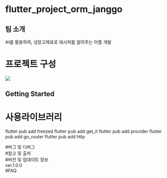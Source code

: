 # flutter_project_orm_janggo<br>
## 팀 소개<br>
AI를 활용하여, 냉장고재료로 레시피를 알려주는 어플 개발

# 프로젝트 구성<br>
![](https://velog.velcdn.com/images/hee462/post/a374a11b-3511-47b1-97ca-f65a35b54693/image.png)

## Getting Started<br>
# 사용라이브러리<br>
flutter pub add freezed
flutter pub add get_it
flutter pub add provider
flutter pub add go_router
flutter pub add http

#버그 및 디버그<br>
#참고 및 출처<br>
#버전 및 업데이트 정보<br>
ver.1.0.0<br>
#FAQ<br>

